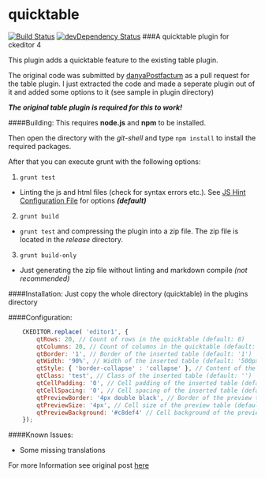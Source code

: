 quicktable
==========
[![Build Status](https://travis-ci.org/ufdada/quicktable.svg?branch=master)](https://travis-ci.org/ufdada/quicktable)
[![devDependency Status](https://david-dm.org/ufdada/quicktable/dev-status.svg)](https://david-dm.org/ufdada/quicktable#info=devDependencies)
###A quicktable plugin for ckeditor 4

This plugin adds a quicktable feature to the existing table plugin.

The original code was submitted by [danyaPostfactum](https://github.com/danyaPostfactum) as a pull request for the table plugin.
I just extracted the code and made a seperate plugin out of it and added some options to it (see sample in plugin directory)

__*The original table plugin is required for this to work!*__

####Building:
This requires **node.js** and **npm** to be installed.

Then open the directory with the *git-shell* and type `npm install` to install the required packages.

After that you can execute grunt with the following options:

1. `grunt test`
 - Linting the js and html files (check for syntax errors etc.). See [JS Hint Configuration File](https://raw.githubusercontent.com/ufdada/quicktable/master/.jshintrc) for options __*(default)*__
2. `grunt build`
 - `grunt test` and compressing the plugin into a zip file. The zip file is located in the *release* directory.
3. `grunt build-only`
 - Just generating the zip file without linting and markdown compile *(not recommended)*

####Installation:
Just copy the whole directory (quicktable) in the plugins directory

####Configuration:

```javascript
	CKEDITOR.replace( 'editor1', {
		qtRows: 20, // Count of rows in the quicktable (default: 8)
		qtColumns: 20, // Count of columns in the quicktable (default: 10)
		qtBorder: '1', // Border of the inserted table (default: '1')
		qtWidth: '90%', // Width of the inserted table (default: '500px')
		qtStyle: { 'border-collapse' : 'collapse' }, // Content of the style-attribute of the inserted table (default: null)
		qtClass: 'test', // Class of the inserted table (default: '')
		qtCellPadding: '0', // Cell padding of the inserted table (default: '1')
		qtCellSpacing: '0', // Cell spacing of the inserted table (default: '1')
		qtPreviewBorder: '4px double black', // Border of the preview table (default: '1px solid #aaa')
		qtPreviewSize: '4px', // Cell size of the preview table (default: '14px')
		qtPreviewBackground: '#c8def4' // Cell background of the preview table on hover (default: '#e5e5e5')
	});
```

####Known Issues:
- Some missing translations

For more Information see original post [here](https://github.com/ckeditor/ckeditor-dev/pull/92)
